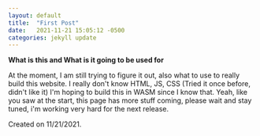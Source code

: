 ```yaml
---
layout: default
title:  "First Post"
date:   2021-11-21 15:05:12 -0500
categories: jekyll update
---
```


**What is this and What is it going to be used for**


At the moment, I am still trying to figure it out, also what to use to really build this website. I really don't know HTML, JS, CSS (Tried it once before, didn't like it)
I'm hoping to build this in WASM since I know that. Yeah, like you saw at the start, this page has more stuff coming, please wait and stay tuned, i'm working very hard for the next release.


Created on 11/21/2021.
